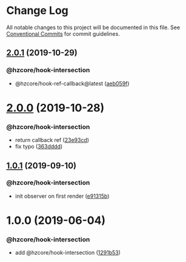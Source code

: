 # Change Log

All notable changes to this project will be documented in this file.
See [Conventional Commits](https://conventionalcommits.org) for commit guidelines.

## [2.0.1](https://github.com/hzdg/hz-core/compare/@hzcore/hook-intersection@2.0.0...@hzcore/hook-intersection@2.0.1) (2019-10-29)


### @hzcore/hook-intersection

* @hzcore/hook-ref-callback@latest ([aeb059f](https://github.com/hzdg/hz-core/commit/aeb059f))


# [2.0.0](https://github.com/hzdg/hz-core/compare/@hzcore/hook-intersection@1.0.1...@hzcore/hook-intersection@2.0.0) (2019-10-28)


### @hzcore/hook-intersection

* return callback ref ([23e93cd](https://github.com/hzdg/hz-core/commit/23e93cd))
* fix typo ([363dddd](https://github.com/hzdg/hz-core/commit/363dddd))


## [1.0.1](https://github.com/hzdg/hz-core/compare/@hzcore/hook-intersection@1.0.0...@hzcore/hook-intersection@1.0.1) (2019-09-10)


### @hzcore/hook-intersection

* init observer on first render ([e91315b](https://github.com/hzdg/hz-core/commit/e91315b))


# 1.0.0 (2019-06-04)


### @hzcore/hook-intersection

* add @hzcore/hook-intersection ([1291b53](https://github.com/hzdg/hz-core/commit/1291b53))
